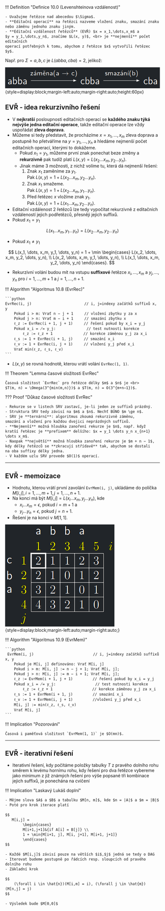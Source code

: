 <a id="def-10.0"></a>
!!! Definition "Definice 10.0 (Levenshteinova vzdálenost)"

    - Uvažujme řetězce nad abecedou $\Sigma$.
    - **Editační operací** na řetězci nazveme vložení znaku, smazání znaku
    nebo záměnu jednoho znaku jiným.
    - **Editační vzdálenost řetězců** (EVŘ) $x = x_1,\dots,x_m$ a
    $y = y_1,\dots,y_n$, značíme $L(x, y)$, <br> je **nejmenší** počet editačních
    operací potřebných k tomu, abychom z řetězce $x$ vytvořili řetězec $y$.

Např. pro $\Sigma = {a,b,c}$ je $L(abba, cba) = 2$, jelikož:

![nrp_iter](../assets/10/evr_edit.png){style=display:block;margin-left:auto;margin-right:auto;height:60px}

## EVŘ - idea rekurzivního řešení

- V **nejkratší** posloupnosti editačních operací se **každého znaku
  týká nejvýše jedna editační operace**, takže editační operace
  lze vždy uspořádat **zleva doprava**.
- Můžeme si tedy představit, že procházíme $x = x_1,\dots,x_m$ zleva
  doprava a postupně ho přetváříme na $y = y_1,\dots,y_n$ a hledáme
  nejmenší počet editačních operací, kterými to dokážeme.
    - Pokud $x_1 = y_1$, můžeme první znak ponechat beze změny a
      **rekurzivně** pak tudíž platí $L(x,y) = L(x_2 \dots x_m, y_2 \dots y_n)$.
    - Jinak máme 3 možnosti, z nichž volíme tu, která dá nejmenší řešení:
        1. Znak $x_1$ zaměníme za $y_1$. <br>
           Pak $L(x,y) = 1 + L(x_2 \dots x_m, y_2 \dots y_n)$.
        2. Znak $x_1$ smažeme. <br>
           Pak $L(x,y) = 1 + L(x_2 \dots x_m, y_1 \dots y_n)$.
        3. Před řetězec $x$ vložíme znak $y_1$. <br>
           Pak $L(x,y) = 1 + L(x_1 \dots x_m, y_2 \dots y_n)$.
- Editační vzdálenost 2 řetězců lze tedy vypočítat rekurzivně z
  editačních vzdáleností jejich podřetězců, přesněji jejich suffixů.
- Pokud $x_1 = y_1$

$$
L(x_1 \dots x_m, y_1 \dots y_n) = L(x_2 \dots x_m, y_2 \dots y_n)
$$

- Pokud $x_1 \ne y_1$

$$
L(x_1, \dots, x_m, y_1, \dots, y_n) = 1 + \min
\begin{cases}
L(x_2, \dots, x_m, y_2, \dots, y_n), \\
L(x_2, \dots, x_m, y_1, \dots, y_n), \\
L(x_1, \dots, x_m, y_2, \dots, y_n)
\end{cases}.
$$

- Rekurzivní volání budou mít na vstupu **suffixové** řetězce
  $x_i,\dots,x_m$ a $y_j,\dots,y_n$ pro $i = 1,\dots, m + 1$ a
  $j = 1,\dots, n + 1$.

<a id="algo-10.8"></a>
!!! Algorithm "Algoritmus 10.8 (EvrRec)"

    ```python
    EvrRec(i, j)                        // i, j=indexy začátků suffixů x, y
        Pokud i > m: Vrať n − j + 1     // vložení zbytku y za x
        Pokud j > n: Vrať m − i + 1     // smazání zbytku x
        ℓ_z := EvrRec(i + 1, j + 1)     // řešení pokud by x_i = y_j
        Pokud x_i = ̸= y_j:              // test nutnosti korekce
            ℓ_z := ℓ_z + 1              // korekce záměnou y_j za x_i
        ℓ_s := 1 + EvrRec(i + 1, j)     // smazání x_i
        ℓ_v := 1 + EvrRec(i, j + 1)     // vložení y_j před x_i
        Vrať min(ℓ_z, ℓ_s, ℓ_v)
    ```

- $L(x, y)$ se rovná hodnotě, kterou vrátí volání `EvrRec(1, 1)`.

!!! Theorem "Lemma časové složitosti EvrRec"

    Časová složitost `EvrRec` pro řetězce délky $m$ a $n$ je <br>
    $T(m, n) = \Omega(3^{min(m,n)})$ a $T(m, n) = O(3^{m+n−1})$.

??? Proof "Důkaz časové složitosti EvrRec"

    - Rekurze se v listech SRV zastaví, je-li jeden ze suffixů prázdný.
    - Struktura SRV tedy závisí na $m$ a $n$. Nechť BÚNO $m \ge n$.
    - SRV je **ternární**: algoritmus zkoumá rekurzivně záměnu,
    smazání a vložení pro každou dvojici neprázdných suffixů.
    - **Nejmenší** možná hloubka zanoření rekurze je $n$, např. když
    kratší řetězec je **prefixem** delšího: $x = y_1 \dots y_n x_{n+1} \dots x_m$.
    - Naopak **největší** možná hloubka zanoření rekurze je $m + n − 1$,
    kdy délky řetězců se **zkracují střídavě** tak, abychom se dostali
    na oba suffixy délky jedna.
    - V každém uzlu SRV provede $O(1)$ operací.

---

## EVŘ - memoizace

- Hodnotu, kterou vrátí první zavolání `EvrMem(i, j)`, ukládáme do
  políčka $M[i, j], i = 1,\dots, m + 1, j = 1, . . . , n + 1$.
- Na konci má být $M[i, j] = L(x_i \dots  x_m, y_j \dots y_n)$, kde
    - $x_i \dots x_m = \epsilon$, pokud $i = m + 1$ a
    - $y_j \dots y_n = \epsilon$, pokud $j = n + 1$.
- Řešení je na konci v $M[1, 1]$.

![nrp_iter](../assets/10/evr_mem.png){style=display:block;margin-left:auto;margin-right:auto;}

<a id="algo-10.9"></a>
!!! Algorithm "Algoritmus 10.9 (EvrMem)"

    ```python
     EvrMem(i, j)                           // i, j=indexy začátků suffixů x, y
        Pokud je M[i, j] definováno: Vrať M[i, j]
        Pokud i > m: M[i, j] := n − j + 1; Vrať M[i, j];
        Pokud j > n: M[i, j] := m − i + 1; Vrať M[i, j];
        ℓ_z := EvrMem(i + 1, j + 1)         // řešení pokud by x_i = y_j
        Pokud x_i = ̸= y_j:                  // test nutnosti korekce
            ℓ_z := ℓ_z + 1                  // korekce záměnou y_j za x_i
        ℓ_s := 1 + EvrMem(i + 1, j)         // smazání x_i
        ℓ_v := 1 + EvrMem(i, j + 1)         //vložení y_j před x_i
        M[i, j] := min(ℓ_z, ℓ_s, ℓ_v)
        Vrať M[i, j]
    ```

!!! Implication "Pozorování"

    Časová i paměťová složitost `EvrMem(1, 1)` je $O(mn)$.

---

## EVŘ - iterativní řešení

- Iterativní řešení, kdy počítáme položky tabulky $T$ z pravého
  dolního rohu směrem k levému hornímu rohu, kdy řešení pro dva
  řetězce vybereme jako minimum z již známých řešení pro výše
  popsané tři kombinace jejich suffixů, je ponechána na cvičení

!!! Implication "Laskavý Lukáš doplní"

    - Mějme slova $A$ a $B$ a tabulku $M[n, m]$, kde $n = |A|$ a $m = |B|$
    - Poté pro krok iterace platí 

    $$
       M[i,j] = 
            \begin{cases}
            M[i+1,j+1]&{if A[i] = B[j]} \\
            1 + \min{M[i+1, j], M[i, j+1], M[i+1, j+1]}
            \end{cases}
    $$

    - Každé $M[i,j]$ závisí pouze na větších $i$,$j$ jedná se tedy o DAG
    - Iterovat budeme postupně po řádcích resp. sloupcích od pravého dolního rohu
    - Základní krok

    $$
        (\forall i \in \hat{n})(M[i,m] = i), (\forall j \in \hat{m})(M[n,j] = j)
    $$

    - Výsledek bude $M[0,0]$
